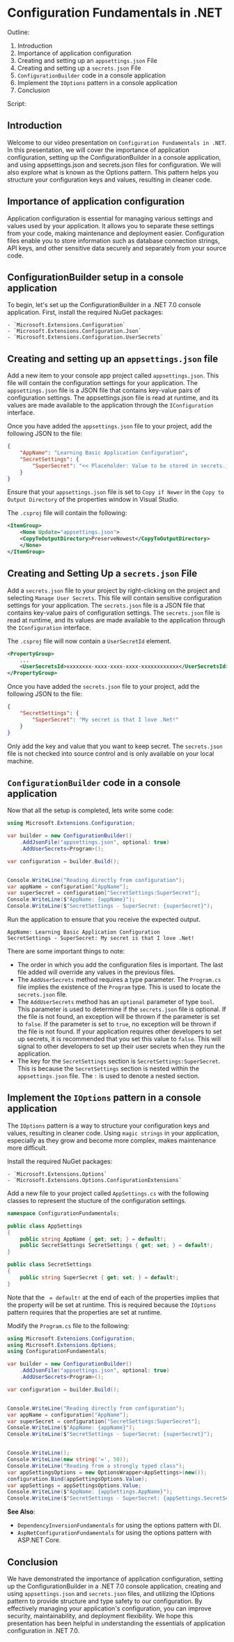 # Configuration Fundamentals in .NET

Outline:

1.  Introduction
1.  Importance of application configuration
1.  Creating and setting up an `appsettings.json` File
1.  Creating and setting up a `secrets.json` File
1.  `ConfigurationBuilder` code in a console application
1.  Implement the `IOptions` pattern in a console application
1.  Conclusion

Script:

## Introduction

Welcome to our video presentation on `Configuration Fundamentals in .NET`. In this presentation, we will cover the importance of application configuration, setting up the ConfigurationBuilder in a console application, and using appsettings.json and secrets.json files for configuration. We will also explore what is known as the Options pattern. This pattern helps you structure your configuration keys and values, resulting in cleaner code.
    
## Importance of application configuration

Application configuration is essential for managing various settings and values used by your application. It allows you to separate these settings from your code, making maintenance and deployment easier. Configuration files enable you to store information such as database connection strings, API keys, and other sensitive data securely and separately from your source code.
    
##  ConfigurationBuilder setup in a console application

To begin, let's set up the ConfigurationBuilder in a .NET 7.0 console application. First, install the required NuGet packages:

    - `Microsoft.Extensions.Configuration`
    - `Microsoft.Extensions.Configuration.Json`
    - `Microsoft.Extensions.Configuration.UserSecrets`

## Creating and setting up an `appsettings.json` file

Add a new item to your console app project called `appsettings.json`. This file will contain the configuration settings for your application. The `appsettings.json` file is a JSON file that contains key-value pairs of configuration settings. The appsettings.json file is read at runtime, and its values are made available to the application through the `IConfiguration` interface.

Once you have added the `appsettings.json` file to your project, add the following JSON to the file:
```json
{
	"AppName": "Learning Basic Application Configuration",
	"SecretSettings": {
		"SuperSecret": "<< Placeholder: Value to be stored in secrets.json >>"
	}
}
```

Ensure that your `appsettings.json` file is set to `Copy if Newer` in the `Copy to Output Directory` of the properties window in Visual Studio.

The `.csproj` file will contain the following:
```xml
<ItemGroup>
	<None Update="appsettings.json">
	<CopyToOutputDirectory>PreserveNewest</CopyToOutputDirectory>
	</None>
</ItemGroup>
```

## Creating and Setting Up a `secrets.json` File

Add a `secrets.json` file to your project by right-clicking on the project and selecting `Manage User Secrets`. This file will contain sensitive configuration settings for your application. The `secrets.json` file is a JSON file that contains key-value pairs of configuration settings. The `secrets.json` file is read at runtime, and its values are made available to the application through the `IConfiguration` interface.

The `.csproj` file will now contain a `UserSecretId` element.
```xml
<PropertyGroup>
	...
	<UserSecretsId>xxxxxxxx-xxxx-xxxx-xxxx-xxxxxxxxxxxx</UserSecretsId>
</PropertyGroup>
```

Once you have added the `secrets.json` file to your project, add the following JSON to the file:
```json
{
	"SecretSettings": {
		"SuperSecret": "My secret is that I love .Net!"
	}
}
```

Only add the key and value that you want to keep secret. The `secrets.json` file is not checked into source control and is only available on your local machine.

## `ConfigurationBuilder` code in a console application

Now that all the setup is completed, lets write some code:

```csharp
using Microsoft.Extensions.Configuration;

var builder = new ConfigurationBuilder()
	.AddJsonFile("appsettings.json", optional: true)
	.AddUserSecrets<Program>();

var configuration = builder.Build();


Console.WriteLine("Reading directly from configuration");
var appName = configuration["AppName"];
var superSecret = configuration["SecretSettings:SuperSecret"];
Console.WriteLine($"AppName: {appName}");
Console.WriteLine($"SecretSettings - SuperSecret: {superSecret}");
```

Run the application to ensure that you receive the expected output.

```console
AppName: Learning Basic Application Configuration
SecretSettings - SuperSecret: My secret is that I love .Net!
```

There are some important things to note:

- The order in which you add the configuration files is important. The last file added will override any values in the previous files.
- The `AddUserSecrets` method requires a type parameter. The `Program.cs` file implies the existence of the `Program` type. This is used to locate the `secrets.json` file.
- The `AddUserSecrets` method has an `optional` parameter of type `bool`. This parameter is used to determine if the `secrets.json` file is optional. If the file is not found, an exception will be thrown if the parameter is set to `false`. If the parameter is set to `true`, no exception will be thrown if the file is not found. If your application requires other developers to set up secrets, it is recommended that you set this value to `false`. This will signal to other developers to set up their user secrets when they run the application.
- The key for the `SecretSettings` section is `SecretSettings:SuperSecret`. This is because the `SecretSettings` section is nested within the `appsettings.json` file. The `:` is used to denote a nested section.

## Implement the `IOptions` pattern in a console application

The `IOptions` pattern is a way to structure your configuration keys and values, resulting in cleaner code. Using `magic strings` in your application, especially as they grow and become more complex, makes maintenance more difficult.

Install the required NuGet packages:

    - `Microsoft.Extensions.Options`
	- `Microsoft.Extensions.Options.ConfigurationExtensions`

Add a new file to your project called `AppSettings.cs` with the following classes to represent the stucture of the configuration settings.
```csharp
namespace ConfigurationFundamentals;

public class AppSettings
{
	public string AppName { get; set; } = default!;
	public SecretSettings SecretSettings { get; set; } = default!;
}

public class SecretSettings
{
	public string SuperSecret { get; set; } = default!;
}
```

Note that the ` = default!` at the end of each of the properties implies that the property will be set at runtime. This is required because the `IOptions` pattern requires that the properties are set at runtime.

Modify the `Program.cs` file to the following:
```csharp
using Microsoft.Extensions.Configuration;
using Microsoft.Extensions.Options;
using ConfigurationFundamentals;

var builder = new ConfigurationBuilder()
	.AddJsonFile("appsettings.json", optional: true)
	.AddUserSecrets<Program>();

var configuration = builder.Build();


Console.WriteLine("Reading directly from configuration");
var appName = configuration["AppName"];
var superSecret = configuration["SecretSettings:SuperSecret"];
Console.WriteLine($"AppName: {appName}");
Console.WriteLine($"SecretSettings - SuperSecret: {superSecret}");


Console.WriteLine();
Console.WriteLine(new string('=', 50));
Console.WriteLine("Reading from a strongly typed class");
var appSettingsOptions = new OptionsWrapper<AppSettings>(new());
configuration.Bind(appSettingsOptions.Value);
var appSettings = appSettingsOptions.Value;
Console.WriteLine($"AppName: {appSettings.AppName}");
Console.WriteLine($"SecretSettings - SuperSecret: {appSettings.SecretSettings.SuperSecret}");
```

__See Also__:

 - `DependencyInversionFundamentals` for using the options pattern with DI.
 - `AspNetConfigurationFundamentals` for using the options pattern with ASP.NET Core.

##  Conclusion

We have demonstrated the importance of application configuration, setting up the ConfigurationBuilder in a .NET 7.0 console application, creating and using `appsettings.json` and `secrets.json` files, and utilizing the IOptions pattern to provide structure and type safety to our configuration. By effectively managing your application's configuration, you can improve security, maintainability, and deployment flexibility. We hope this presentation has been helpful in understanding the essentials of application configuration in .NET 7.0.